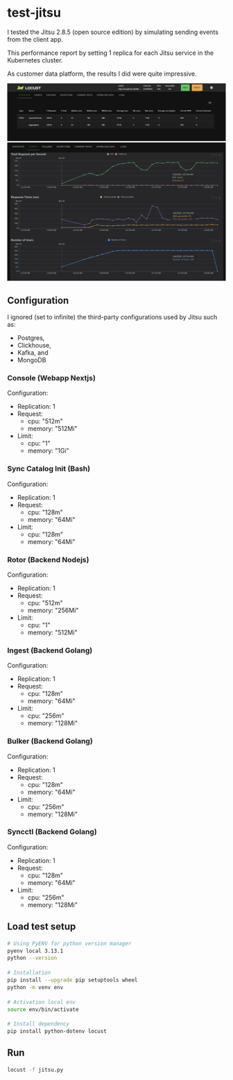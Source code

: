 # test-jitsu

I tested the Jitsu 2.8.5 (open source edition) by simulating sending events from the client app.

This performance report by setting 1 replica for each Jitsu service in the Kubernetes cluster.

As customer data platform, the results I did were quite impressive.

![alt text](./assets/replica-1-report-1.png?raw=true)
![alt text](./assets/replica-1-report-2.png?raw=true)

## Configuration

I ignored (set to infinite) the third-party configurations used by Jitsu such as:
- Postgres,
- Clickhouse,
- Kafka, and
- MongoDB

### Console (Webapp Nextjs)
Configuration:
* Replication: 1
* Request:
  - cpu: "512m"
  - memory: "512Mi"
* Limit:
  - cpu: "1"
  - memory: "1Gi"
  
### Sync Catalog Init (Bash)
Configuration:
* Replication: 1
* Request:
  - cpu: "128m"
  - memory: "64Mi"
* Limit:
  - cpu: "128m"
  - memory: "64Mi"

### Rotor (Backend Nodejs)
Configuration:
* Replication: 1
* Request:
  - cpu: "512m"
  - memory: "256Mi"
* Limit:
  - cpu: "1"
  - memory: "512Mi"

### Ingest (Backend Golang)
Configuration:
* Replication: 1
* Request:
  - cpu: "128m"
  - memory: "64Mi"
* Limit:
  - cpu: "256m"
  - memory: "128Mi"

### Bulker (Backend Golang)
Configuration:
* Replication: 1
* Request:
  - cpu: "128m"
  - memory: "64Mi"
* Limit:
  - cpu: "256m"
  - memory: "128Mi"
  
### Syncctl (Backend Golang)
Configuration:
* Replication: 1
* Request:
  - cpu: "128m"
  - memory: "64Mi"
* Limit:
  - cpu: "256m"
  - memory: "128Mi"

## Load test setup
```sh
# Using PyENV for python version manager
pyenv local 3.13.1
python --version

# Installation
pip install --upgrade pip setuptools wheel
python -m venv env

# Activation local env
source env/bin/activate

# Install dependency
pip install python-dotenv locust
```

## Run
```sh
locust -f jitsu.py
```